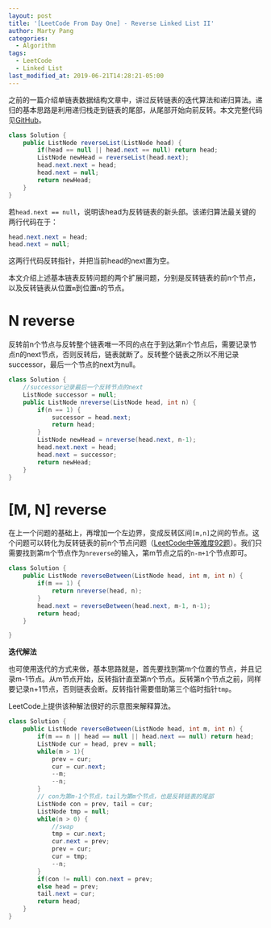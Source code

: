 ```yaml
---
layout: post
title: '[LeetCode From Day One] - Reverse Linked List II'
author: Marty Pang
categories: 
  - Algorithm
tags: 
  - LeetCode
  - Linked List
last_modified_at: 2019-06-21T14:28:21-05:00
---
```


之前的一篇介绍单链表数据结构文章中，讲过反转链表的迭代算法和递归算法。递归的基本思路是利用递归栈走到链表的尾部，从尾部开始向前反转。本文完整代码见[GitHub](<https://github.com/MartyPang/DataStructures/blob/master/src/main/java/ecnu/dase/list/MyLinkedList.java>)。

```java
class Solution {
    public ListNode reverseList(ListNode head) {
        if(head == null || head.next == null) return head;
        ListNode newHead = reverseList(head.next);
        head.next.next = head;
        head.next = null;
        return newHead;
    }
}
```

若`head.next == null`，说明该head为反转链表的新头部。该递归算法最关键的两行代码在于：

```java
head.next.next = head;
head.next = null;
```

这两行代码反转指针，并把当前head的next置为空。

本文介绍上述基本链表反转问题的两个扩展问题，分别是反转链表的前n个节点，以及反转链表从位置`m`到位置`n`的节点。

# N reverse

反转前n个节点与反转整个链表唯一不同的点在于到达第n个节点后，需要记录节点n的next节点，否则反转后，链表就断了。反转整个链表之所以不用记录successor，最后一个节点的next为null。

```java
class Solution {
    //successor记录最后一个反转节点的next
    ListNode successor = null;
    public ListNode nreverse(ListNode head, int n) {
        if(n == 1) {
            successor = head.next;
            return head;
        }
        ListNode newHead = nreverse(head.next, n-1);
        head.next.next = head;
        head.next = successor;
        return newHead;
    }
}
```

# [M, N] reverse

在上一个问题的基础上，再增加一个左边界，变成反转区间`[m,n]`之间的节点。这个问题可以转化为反转链表的前n个节点问题（[LeetCode中等难度92题](https://leetcode.com/problems/reverse-linked-list-ii)）。我们只需要找到第m个节点作为`nreverse`的输入，第m节点之后的`n-m+1`个节点即可。

```java
class Solution {
    public ListNode reverseBetween(ListNode head, int m, int n) {
        if(m == 1) {
            return nreverse(head, n);
        }
        head.next = reverseBetween(head.next, m-1, n-1);
        return head;
    }

}
```

**迭代解法**

也可使用迭代的方式来做，基本思路就是，首先要找到第m个位置的节点，并且记录m-1节点。从m节点开始，反转指针直至第n个节点。反转第n个节点之前，同样要记录n+1节点，否则链表会断。反转指针需要借助第三个临时指针`tmp`。

LeetCode上提供该种解法很好的示意图来解释算法。

```java
class Solution {
    public ListNode reverseBetween(ListNode head, int m, int n) {
        if(m == n || head == null || head.next == null) return head;
        ListNode cur = head, prev = null;
        while(m > 1){
            prev = cur;
            cur = cur.next;
            --m;
            --n;
        }
        // con为第m-1个节点，tail为第m个节点，也是反转链表的尾部
        ListNode con = prev, tail = cur;
        ListNode tmp = null;
        while(n > 0) {
            //swap
            tmp = cur.next;
            cur.next = prev;
            prev = cur;
            cur = tmp;
            --n;
        }
        if(con != null) con.next = prev;
        else head = prev;
        tail.next = cur;
        return head;
    }
}
```
